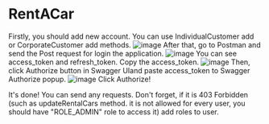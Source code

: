 # RentACar
Firstly, you should add new account. You can use IndividualCustomer add or CorporateCustomer add methods.
![image](https://user-images.githubusercontent.com/68692720/165787147-75ef973b-7e6f-4c15-a7e7-e3cba9ae2243.png)
After that, go to Postman and send the Post request for login the application.
![image](https://user-images.githubusercontent.com/68692720/165785710-5a2b00f7-277c-4ba5-85db-f284b8370811.png)
You can see access_token and refresh_token. Copy the access_token.
![image](https://user-images.githubusercontent.com/68692720/165786043-9dffb026-b1a5-40b7-b8af-d830a757ff0a.png)
Then, click Authorize button in Swagger UIand paste access_token to Swagger Authorize popup.
![image](https://user-images.githubusercontent.com/68692720/165784849-c6cb5a93-cf8c-4071-b5dd-63ff3cf36348.png)
Click Authorize!

It's done! You can send any requests. Don't forget, if it is 403 Forbidden (such as updateRentalCars method. it is not allowed for every user, you should have "ROLE_ADMIN" role to access it) add roles to user.
